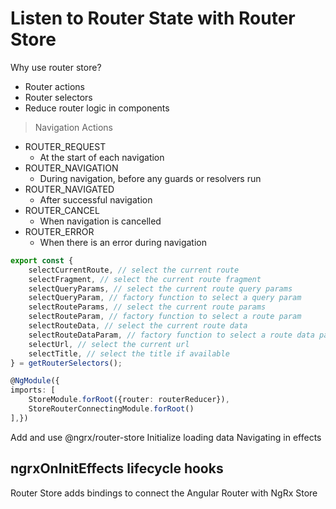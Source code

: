 # Listen to Router State with Router Store

Why use router store?
- Router actions 
- Router selectors 
- Reduce router logic in components

> Navigation Actions

-   ROUTER_REQUEST 
    - At the start of each navigation
-   ROUTER_NAVIGATION 
    - During navigation, before any guards or resolvers run
-   ROUTER_NAVIGATED
    - After successful navigation
-   ROUTER_CANCEL 
    - When navigation is cancelled
-   ROUTER_ERROR
    - When there is an error during navigation

```ts
export const {
    selectCurrentRoute, // select the current route
    selectFragment, // select the current route fragment
    selectQueryParams, // select the current route query params
    selectQueryParam, // factory function to select a query param
    selectRouteParams, // select the current route params
    selectRouteParam, // factory function to select a route param
    selectRouteData, // select the current route data
    selectRouteDataParam, // factory function to select a route data param
    selectUrl, // select the current url
    selectTitle, // select the title if available
} = getRouterSelectors();

@NgModule({
imports: [
    StoreModule.forRoot({router: routerReducer}),
    StoreRouterConnectingModule.forRoot()
],})
```
Add and use @ngrx/router-store
Initialize loading data
Navigating in effects

## ngrxOnInitEffects lifecycle hooks

Router Store adds bindings to connect the Angular Router with NgRx Store


